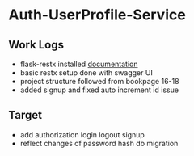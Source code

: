 # Auth-UserProfile-Service

## Work Logs

- flask-restx installed [documentation](https://flask-restx.readthedocs.io/en/latest/quickstart.html)
- basic restx setup done with swagger UI
- project structure followed from bookpage 16-18
- added signup and fixed auto increment id issue

## Target

- add authorization login logout signup
- reflect changes of password hash db migration

